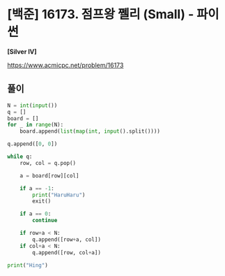 # [백준] 16173. 점프왕 쩰리 (Small) - 파이썬

**[Silver IV]**



https://www.acmicpc.net/problem/16173



## 풀이

```python
N = int(input())
q = []
board = []
for _ in range(N):
    board.append(list(map(int, input().split())))

q.append([0, 0])

while q:
    row, col = q.pop()

    a = board[row][col]

    if a == -1:
        print("HaruHaru")
        exit()

    if a == 0:
        continue

    if row+a < N:
        q.append([row+a, col])
    if col+a < N:
        q.append([row, col+a])

print("Hing")
```


